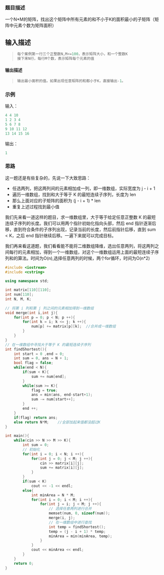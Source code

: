 ### 题目描述

一个N*M的矩阵，找出这个矩阵中所有元素的和不小于K的面积最小的子矩阵（矩阵中元素个数为矩阵面积）

## 输入描述　　

> ```c++
> 每个案例第一行三个正整数N,M<=100，表示矩阵大小，和一个整数K
> 接下来N行，每行M个数，表示矩阵每个元素的值
> ```

#### 输出描述

> ```c++
> 输出最小面积的值。如果出现任意矩阵的和都小于K，直接输出-1。
> ```

### 示例

输入：

```c++
4 4 10
1 2 3 4
5 6 7 8
9 10 11 12
13 14 15 16
```

输出：

```c++
1
```

### 思路

这一题还是有些复杂的，先说一下大致思路：

- 任选两列，把这两列间的元素相加成一列，即一维数组，实际宽度为 j - i + 1
- 遍历一维数组，找到和大于等于 K 的最短连续子序列，长度为 len
- 那么上面对应的子矩阵的面积为 (j - i + 1) * len
- 重复上述过程找到最小值

我们先来看一道这样的题目，求一维数组里，大于等于给定任意正整数 K 的最短连续子序列的长度。我们可以用两个指针初始化指向头部，然后 end 指针逐渐后移，直到符合条件的子序列出现，记录当前的长度，然后前指针后移，直到 sum < K，之后 end 指针继续后移。一遍下来就可以完成目标。

我们再来看这道题，我们看看能不能将二维数组降维，选出任意两列，将这两列之间每行的元素相加，得到一个一维数组，对这个一维数组运用上面的最短连续子序列和的算法。时间为O(n),选择任意两列的时候，两个for循环，时间为O(n*2)

```c++
#include <iostream>  
#include <cstring>

using namespace std;  
  
int matrix[110][110];  
int num[110]; 
int N, M, K;
  
// 将第 i 列和第 j 列之间的元素相加得到一维数组
void merge(int i,int j){  
    for(int p = 0; p < N; p ++){  
        for(int k = i; k <= j; k ++){  
            num[p] += matrix[p][k];  //合并成一维数组   
        }  
    }  
}  
// 在一维数组中寻找大于等于 K 的最短连续子序列
int findShortest(){  
    int start = 0 ,end = 0;  
    int sum = 0, ans = N + 1;   
    bool flag = false;  
    while(end < N){  
        if(sum < K){  
            sum += num[end];  
        }  
        while(sum >= K){  
            flag = true;  
            ans = min(ans, end-start+1);  
            sum -= num[start++];  
        }  
        end ++;  
    }  
    if(flag) return ans;  
    else return N*M;    //全部加起来值都没超过K   
}  
  
int main(){ 
    while(cin >> N >> M >> K){   
        int sum = 0;  
        // 初始化
        for(int i = 0; i < N; i ++){  
            for(int j = 0; j < M; j ++){  
                cin >> matrix[i][j];  
                sum += matrix[i][j];  
            }  
        }  
        if(sum < K)  
            cout << -1 << endl;  
        else{  
            int minArea = N * M;  
            for(int i = 0; i < M; i ++){  
                for(int j = i; j < M; j ++){
                    // 选择任意两列进行合并
                    memset(num, 0, sizeof(num));  
                    merge(i, j); 
                    // 在一维数组中进行查找
                    int temp = findShortest();  
                    temp = (j - i + 1) * temp;  
                    minArea = min(minArea, temp);  
                }  
            }  
            cout << minArea << endl;  
        }     
    }  
    return 0;  
}
```

